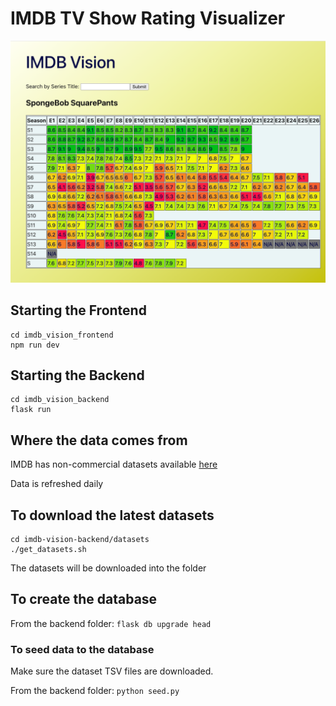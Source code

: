 # IMDB TV Show Rating Visualizer

![image](./mainpage.png)

## Starting the Frontend
```
cd imdb_vision_frontend
npm run dev
```

## Starting the Backend
```
cd imdb_vision_backend
flask run
```

## Where the data comes from
IMDB has non-commercial datasets available [here](https://developer.imdb.com/non-commercial-datasets/)

Data is refreshed daily

## To download the latest datasets
```
cd imdb-vision-backend/datasets
./get_datasets.sh
```
The datasets will be downloaded into the folder

## To create the database
From the backend folder:
`flask db upgrade head`

### To seed data to the database
Make sure the dataset TSV files are downloaded.

From the backend folder:
`python seed.py`